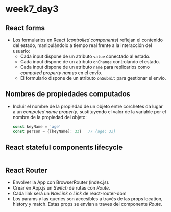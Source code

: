# week7_day3

## React forms
- Los formularios en React (_controlled components_) reflejan el contenido del estado, manipulándolo a tiempo real frente a la interacción del usuario:
  - Cada input dispone de un atributo `value` conectado al estado.
  - Cada input dispone de un atributo `onChange` controlando el estado.
  - Cada input dispone de un atributo `name` para replicarlos como _computed property names_ en el envío.
  - El formulario dispone de un atributo `onSubmit` para gestionar el envío.

## Nombres de propiedades computados
- Incluir el nombre de la propiedad de un objeto entre corchetes da lugar a un _computed name property_, sustituyendo el valor de la variable por el nombre de la propiedad del objeto:
  ````javascript
  const keyName = 'age'
  const person = {[keyName]: 33}   // {age: 33}
  ````

## React stateful components lifecycle

<img src="https://s3-eu-west-1.amazonaws.com/ih-materials/uploads/upload_801d26372f9946811f79250cb98322bf.jpg" alt="">

## React Router

- Envolver la App con BrowserRouter (index.js).
- Crear en App.js un *Switch* de rutas con *Route*.
- Cada link será un *NavLink* o *Link* de react-router-dom
- Los params y las queries son accesibles a través de las props location, history y match. Estas props se envían a traves del componente *Route*.
